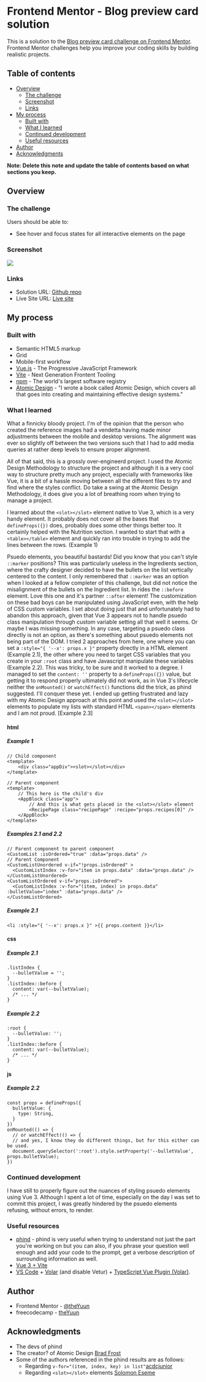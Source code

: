 # Frontend Mentor - Blog preview card solution

This is a solution to the [Blog preview card challenge on Frontend Mentor](https://www.frontendmentor.io/challenges/blog-preview-card-ckPaj01IcS). Frontend Mentor challenges help you improve your coding skills by building realistic projects. 

## Table of contents

- [Overview](#overview)
  - [The challenge](#the-challenge)
  - [Screenshot](#screenshot)
  - [Links](#links)
- [My process](#my-process)
  - [Built with](#built-with)
  - [What I learned](#what-i-learned)
  - [Continued development](#continued-development)
  - [Useful resources](#useful-resources)
- [Author](#author)
- [Acknowledgments](#acknowledgments)

**Note: Delete this note and update the table of contents based on what sections you keep.**

## Overview

### The challenge

Users should be able to:

- See hover and focus states for all interactive elements on the page

### Screenshot

![](./screenshot.jpg)

### Links

- Solution URL: [Github repo](https://github.com/theYuun/fem_recipe-page)
- Live Site URL: [Live site](https://theyuun.github.io/fem_recipe-page/)

## My process

### Built with

- Semantic HTML5 markup
- Grid
- Mobile-first workflow
- [Vue.js](https://vuejs.org) - The Progressive JavaScript Framework
- [Vite](https://vitejs.dev/) - Next Generation Frontent Tooling
- [npm](npmjs.com) - The world's largest software registry
- [Atomic Design](https://bradfrost.com/blog/post/atomic-web-design/) - "I wrote a book called Atomic Design, which covers all that goes into creating and maintaining effective design systems."

### What I learned

What a finnicky bloody project. I'm of the opinion that the person who created the reference images had a vendetta having made minor adjustments between the mobile and desktop versions.
The alignment was ever so slightly off between the two versions such that I had to add media queries at rather deep levels to ensure proper alignment.

All of that said, this is a grossly over-engineerd project. I used the Atomic Design Methodology to structure the project and although it is a very cool way to structure pretty much any project, especially with frameworks like Vue, it is a bit of a hassle moving between all the different files to try and find where the styles conflict. Do take a swing at the Atomic Design Methodology, it does give you a lot of breathing room when trying to manage a project.

I learned about the ```<slot></slot>``` element native to Vue 3, which is a very handy element. It probably does not cover all the bases that ```defineProps({})``` does, probably does some other things better too. It certainly helped with the Nutrition section. I wanted to start that with a ```<table></table>``` element and quickly ran into trouble in trying to add the lines between the rows. (Example 1)

Psuedo elements, you beautiful bastards! Did you know that you can't style ```::marker``` positions? This was particularly useless in the Ingredients section, where the crafty designer decided to have the bullets on the list vertically centered to the content.
I only remembered that ```::marker``` was an option when I looked at a fellow completer of this challenge, but did not notice the misalignment of the bullets on the Ingredient list.
In rides the ```::before``` element. Love this one and it's partner ```::after``` element! The customization on these bad boys can be manipulated using JavaScript even, with the help of CSS custom variables. I set about doing just that and unfortunately had to abandon this approach, given that Vue 3 appears not to handle psuedo class manipulation through custom variable setting all that well it seems. Or maybe I was missing something. In any case, targeting a psuedo class directly is not an option, as there's something about psuedo elements not being part of the DOM.
I tried 2 approaches from here, one where you can set a ```:style="{ '--x': props.x }"``` property directly in a HTML element (Example 2.1), the other where you need to target CSS variables that you create in your ```:root``` class and have Javascript manipulate these variables (Example 2.2). This was tricky, to be sure and it worked to a degree. I managed to set the ```content: ''``` property to a ```defineProps({})``` value, but getting it to respond properly ultimately did not work, as in Vue 3's lifecycle neither the ```onMounted()``` or ```watchEffect()``` functions did the trick, as phind suggested. I'll conquer these yet.
I ended up getting frustrated and lazy with my Atomic Design approach at this point and used the ```<slot></slot>``` elements to populate my lists with standard HTML ```<span></span>``` elements and I am not proud. [Example 2.3]

#### html
##### Example 1
```
// Child component
<template>
    <div class="appDiv"><slot></slot></div>
</template>

// Parent component
<template>
    // This here is the child's div
    <AppBlock class="app">
        // And this is what gets placed in the <slot></slot> element
        <RecipePage class="recipePage" :recipe="props.recipes[0]" />
    </AppBlock>
</template>
```
##### Examples 2.1 and 2.2
```
// Parent component to parent component
<CustomList :isOrdered="true" :data="props.data" />
// Parent Component
<CustomListUnordered v-if="!props.isOrdered" >
  <CustomListIndex :v-for="item in props.data" :data="props.data" />
</CustomListUnordered>
<CustomListOrdered v-if="props.isOrdered">
  <CustomListIndex :v-for="(item, index) in props.data" :bulletValue="index" :data="props.data" />
</CustomListOrdered>
```
##### Example 2.1
```
<li :style="{ '--x': props.x }" >{{ props.content }}</li>
```

#### css
##### Example 2.1
```
.listIndex {
  --bulletValue = '';
}
.listIndex::before {
  content: var(--bulletValue);
  /* ... */
}
```
##### Example 2.2
```
:root {
  --bulletValue: '';
}
.listIndex::before {
  content: var(--bulletValue);
  /* ... */
}
```
#### js
##### Example 2.2
```
const props = defineProps({
  bulletValue: {
    type: String,
  }
})
onMounted(() => {
  // or watchEffect(() => {
  // and yes, I know they do different things, but for this either can be used.
  document.querySelector(':root').style.setProperty('--bulletValue', props.bulletValue);
})
```

### Continued development

I have still to properly figure out the nuances of styling psuedo elements using Vue 3. Although I spent a lot of time, especially on the day I was set to commit this project, I was greatly hindered by the psuedo elements refusing, without errors, to render.

### Useful resources

- [phind](https://www.phind.com/search?home=true) - phind is very useful when trying to understand not just the part you're working on but you can also, if you phrase your question well enough and add your code to the prompt, get a verbose description of surrounding information as well.
- [Vue 3 + Vite](https://v3.vuejs.org/api/sfc-script-setup.html#sfc-script-setup)
- [VS Code](https://code.visualstudio.com/) + [Volar](https://marketplace.visualstudio.com/items?itemName=Vue.volar) (and disable Vetur) + [TypeScript Vue Plugin (Volar)](https://marketplace.visualstudio.com/items?itemName=Vue.vscode-typescript-vue-plugin).

## Author

- Frontend Mentor - [@theYuun](https://www.frontendmentor.io/profile/theYuun)
- freecodecamp - [theYuun](https://www.freecodecamp.org/theYuun)

## Acknowledgments

- The devs of phind
- The creator? of Atomic Design [Brad Frost](https://shop.bradfrost.com/)
- Some of the authors referenced in the phind results are as follows:
    - Regarding ```v-for="(item, index, key) in list"```[acdcjunior](https://stackoverflow.com/users/1850609/acdcjunior)
    - Regarding ```<slot></slot>``` elements [Solomon Eseme](https://enterprisevue.dev/blog/slots-in-vue-deep-dive/)